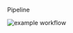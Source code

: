 Pipeline

![example workflow](https://github.com/alanfmaia/primeira-pipeline-cicd/actions/workflows/main.yml/badge.svg)
